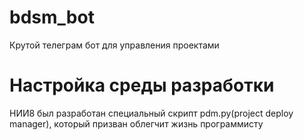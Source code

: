 # bdsm_bot
Крутой телеграм бот для управления проектами

# Настройка среды разработки
НИИ8 был разработан специальный скрипт pdm.py(project deploy manager), который призван облегчит жизнь программисту
